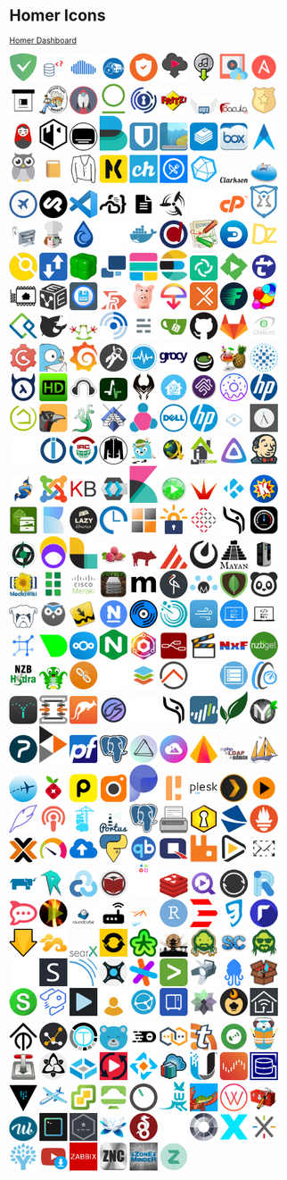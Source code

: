 # Homer Icons

[Homer Dashboard](https://github.com/bastienwirtz/homer)

<img src="adguardhome.png" alt="adguardhome" width="50"> <img src="adminer.png" alt="adminer" width="50"> <img src="airsonic.png" alt="airsonic" width="50"> <img src="alarmpi.png" alt="alarmpi" width="50"> <img src="alertmanager.png" alt="alertmanager" width="50"> <img src="alltube.png" alt="alltube" width="50"> <img src="amd.png" alt="amd" width="50"> <img src="amvd.png" alt="amvd" width="50"> <img src="ansible.png" alt="ansible" width="50"> <img src="archivebox.png" alt="archivebox" width="50"> <img src="archiveteamwarrior.png" alt="archiveteamwarrior" width="50"> <img src="ariang.png" alt="ariang" width="50"> <img src="artifactory.png" alt="artifactory" width="50"> <img src="authelia.png" alt="authelia" width="50"> <img src="avmfritzbox.png" alt="avmfritzbox" width="50"> <img src="awx.png" alt="awx" width="50"> <img src="bacula.png" alt="bacula" width="50"> <img src="badge.png" alt="badge" width="50"> <img src="baikal.png" alt="baikal" width="50"> <img src="bastillion.png" alt="bastillion" width="50"> <img src="bazarr.png" alt="bazarr" width="50"> <img src="beats.png" alt="beats" width="50"> <img src="bitwarden.png" alt="bitwarden" width="50"> <img src="booksonic.png" alt="booksonic" width="50"> <img src="bookstack.png" alt="bookstack" width="50"> <img src="box.png" alt="box" width="50"> <img src="cabot.png" alt="cabot" width="50"> <img src="cadvisor.png" alt="cadvisor" width="50"> <img src="calibreweb.png" alt="calibreweb" width="50"> <img src="cardigann.png" alt="cardigann" width="50"> <img src="checkmk.png" alt="checkmk" width="50"> <img src="chevereto.png" alt="chevereto" width="50"> <img src="chowdown.png" alt="chowdown" width="50"> <img src="chronograf.png" alt="chronograf" width="50"> <img src="clarkson.png" alt="clarkson" width="50"> <img src="cloudcmd.png" alt="cloudcmd" width="50"> <img src="cockpit.png" alt="cockpit" width="50"> <img src="cockpitcms.png" alt="cockpitcms" width="50"> <img src="code.png" alt="code" width="50"> <img src="codeserver.png" alt="codeserver" width="50"> <img src="codimd.png" alt="codimd" width="50"> <img src="concourse.png" alt="concourse" width="50"> <img src="couchpotato.png" alt="couchpotato" width="50"> <img src="cpanel.png" alt="cpanel" width="50"> <img src="cryptpad.png" alt="cryptpad" width="50"> <img src="cups.png" alt="cups" width="50"> <img src="cyberchef.png" alt="cyberchef" width="50"> <img src="deluge.png" alt="deluge" width="50"> <img src="directus.png" alt="directus" width="50"> <img src="docker.png" alt="docker" width="50"> <img src="docspell.png" alt="docspell" width="50"> <img src="dokuwiki.png" alt="dokuwiki" width="50"> <img src="domoticz.png" alt="domoticz" width="50"> <img src="dozzle.png" alt="dozzle" width="50"> <img src="drone.png" alt="drone" width="50"> <img src="droppy.png" alt="droppy" width="50"> <img src="duplicacy.png" alt="duplicacy" width="50"> <img src="duplicati.png" alt="duplicati" width="50"> <img src="elastic.png" alt="elastic" width="50"> <img src="elasticsearch.png" alt="elasticsearch" width="50"> <img src="element.png" alt="element" width="50"> <img src="emby.png" alt="emby" width="50"> <img src="embystat.png" alt="embystat" width="50"> <img src="esphome.png" alt="esphome" width="50"> <img src="evebox.png" alt="evebox" width="50"> <img src="filebrowser.png" alt="filebrowser" width="50"> <img src="filerun.png" alt="filerun" width="50"> <img src="firefly.png" alt="firefly" width="50"> <img src="firefoxsend.png" alt="firefoxsend" width="50"> <img src="flexget.png" alt="flexget" width="50"> <img src="flood.png" alt="flood" width="50"> <img src="foldingathome.png" alt="foldingathome" width="50"> <img src="freeipa.png" alt="freeipa" width="50"> <img src="freenas.png" alt="freenas" width="50"> <img src="freepbx.png" alt="freepbx" width="50"> <img src="freshrss.png" alt="freshrss" width="50"> <img src="ghost.png" alt="ghost" width="50"> <img src="gitea.png" alt="gitea" width="50"> <img src="github.png" alt="github" width="50"> <img src="gitlab.png" alt="gitlab" width="50"> <img src="glances.png" alt="glances" width="50"> <img src="gogs.png" alt="gogs" width="50"> <img src="gotify.png" alt="gotify" width="50"> <img src="grafana.png" alt="grafana" width="50"> <img src="grav.png" alt="grav" width="50"> <img src="graylog.png" alt="graylog" width="50"> <img src="grocy.png" alt="grocy" width="50"> <img src="guacamole.png" alt="guacamole" width="50"> <img src="handbrake.png" alt="handbrake" width="50"> <img src="haproxy.png" alt="haproxy" width="50"> <img src="hasura.png" alt="hasura" width="50"> <img src="hdhomerun.png" alt="hdhomerun" width="50"> <img src="headphones.png" alt="headphones" width="50"> <img src="healthchecks.png" alt="healthchecks" width="50"> <img src="heimdall.png" alt="heimdall" width="50"> <img src="homeassistant.png" alt="homeassistant" width="50"> <img src="homebridge.png" alt="homebridge" width="50"> <img src="homer.png" alt="homer" width="50"> <img src="hp.png" alt="hp" width="50"> <img src="hubitat.png" alt="hubitat" width="50"> <img src="huginn.png" alt="huginn" width="50"> <img src="hydra.png" alt="hydra" width="50"> <img src="icecast.png" alt="icecast" width="50"> <img src="icinga.png" alt="icinga" width="50"> <img src="idrac.png" alt="idrac" width="50"> <img src="ilo.png" alt="ilo" width="50"> <img src="infoblox.png" alt="infoblox" width="50"> <img src="invidious.png" alt="invidious" width="50"> <img src="invoiceninja.png" alt="invoiceninja" width="50"> <img src="iobroker.png" alt="iobroker" width="50"> <img src="irc.png" alt="irc" width="50"> <img src="jackett.png" alt="jackett" width="50"> <img src="jaeger.png" alt="jaeger" width="50"> <img src="jdownloader.png" alt="jdownloader" width="50"> <img src="jeedom.png" alt="jeedom" width="50"> <img src="jellyfin.png" alt="jellyfin" width="50"> <img src="jenkins.png" alt="jenkins" width="50"> <img src="jitsimeet.png" alt="jitsimeet" width="50"> <img src="joomla.png" alt="joomla" width="50"> <img src="kanboard.png" alt="kanboard" width="50"> <img src="keycloak.png" alt="keycloak" width="50"> <img src="kibana.png" alt="kibana" width="50"> <img src="kimai.png" alt="kimai" width="50"> <img src="kitana.png" alt="kitana" width="50"> <img src="kodi.png" alt="kodi" width="50"> <img src="komga.png" alt="komga" width="50"> <img src="krusader.png" alt="krusader" width="50"> <img src="kutt.png" alt="kutt" width="50"> <img src="lazylibrarian.png" alt="lazylibrarian" width="50"> <img src="leantime.png" alt="leantime" width="50"> <img src="lemonldapng.png" alt="lemonldapng" width="50"> <img src="letencrypt.png" alt="letencrypt" width="50"> <img src="librenms.png" alt="librenms" width="50"> <img src="librephotos.png" alt="librephotos" width="50"> <img src="librespeed.png" alt="librespeed" width="50"> <img src="lidarr.png" alt="lidarr" width="50"> <img src="listmonk.png" alt="listmonk" width="50"> <img src="logstash.png" alt="logstash" width="50"> <img src="lychee.png" alt="lychee" width="50"> <img src="mailhog.png" alt="mailhog" width="50"> <img src="mainsail.png" alt="mainsail" width="50"> <img src="mattermost.png" alt="mattermost" width="50"> <img src="mayanedms.png" alt="mayanedms" width="50"> <img src="mcmyadmin.png" alt="mcmyadmin" width="50"> <img src="mediawiki.png" alt="mediawiki" width="50"> <img src="medusa.png" alt="medusa" width="50"> <img src="meraki.png" alt="meraki" width="50"> <img src="mineos.png" alt="mineos" width="50"> <img src="miniflux.png" alt="miniflux" width="50"> <img src="minio.png" alt="minio" width="50"> <img src="molecule.png" alt="molecule" width="50"> <img src="mongodb.png" alt="mongodb" width="50"> <img src="monica.png" alt="monica" width="50"> <img src="monit.png" alt="monit" width="50"> <img src="motioneye.png" alt="motioneye" width="50"> <img src="mylar.png" alt="mylar" width="50"> <img src="nagios.png" alt="nagios" width="50"> <img src="navidrome.png" alt="navidrome" width="50"> <img src="nessus.png" alt="nessus" width="50"> <img src="netatmo.png" alt="netatmo" width="50"> <img src="netboot.png" alt="netboot" width="50"> <img src="netbootxyz.png" alt="netbootxyz" width="50"> <img src="netbox.png" alt="netbox" width="50"> <img src="netdata.png" alt="netdata" width="50"> <img src="nextcloud.png" alt="nextcloud" width="50"> <img src="nginx.png" alt="nginx" width="50"> <img src="nginxproxymanager.png" alt="nginxproxymanager" width="50"> <img src="nodered.png" alt="nodered" width="50"> <img src="nowshowing.png" alt="nowshowing" width="50"> <img src="nxfilter.png" alt="nxfilter" width="50"> <img src="nzbget.png" alt="nzbget" width="50"> <img src="nzbhydra.png" alt="nzbhydra" width="50"> <img src="octoprint.png" alt="octoprint" width="50"> <img src="ombi.png" alt="ombi" width="50"> <img src="omnidb.png" alt="omnidb" width="50"> <img src="onlyoffice.png" alt="onlyoffice" width="50"> <img src="openhab.png" alt="openhab" width="50"> <img src="openmaptiler.png" alt="openmaptiler" width="50"> <img src="openmediavault.png" alt="openmediavault" width="50"> <img src="openspeedtest.png" alt="openspeedtest" width="50"> <img src="opensprinkler.png" alt="opensprinkler" width="50"> <img src="opnsense.png" alt="opnsense" width="50"> <img src="osticket.png" alt="osticket" width="50"> <img src="overseerr.png" alt="overseerr" width="50"> <img src="owncloud.png" alt="owncloud" width="50"> <img src="ownphotos.png" alt="ownphotos" width="50"> <img src="paloaltonetworks.png" alt="paloaltonetworks" width="50"> <img src="paperless-ng.png" alt="paperless-ng" width="50"> <img src="papermerge.png" alt="papermerge" width="50"> <img src="partkeepr.png" alt="partkeepr" width="50"> <img src="peertube.png" alt="peertube" width="50"> <img src="pfsense.png" alt="pfsense" width="50"> <img src="pgadmin.png" alt="pgadmin" width="50"> <img src="photoprism.png" alt="photoprism" width="50"> <img src="photostructure.png" alt="photostructure" width="50"> <img src="photoview.png" alt="photoview" width="50"> <img src="phpldapadmin.png" alt="phpldapadmin" width="50"> <img src="phpmyadmin.png" alt="phpmyadmin" width="50"> <img src="piaware.png" alt="piaware" width="50"> <img src="pihole.png" alt="pihole" width="50"> <img src="pingdom.png" alt="pingdom" width="50"> <img src="piwigo.png" alt="piwigo" width="50"> <img src="plausible.png" alt="plausible" width="50"> <img src="pleroma.png" alt="pleroma" width="50"> <img src="plesk.png" alt="plesk" width="50"> <img src="plex.png" alt="plex" width="50"> <img src="plexrequests.png" alt="plexrequests" width="50"> <img src="plume.png" alt="plume" width="50"> <img src="podify.png" alt="podify" width="50"> <img src="portainer.png" alt="portainer" width="50"> <img src="portus.png" alt="portus" width="50"> <img src="postgres.png" alt="postgres" width="50"> <img src="printer.png" alt="printer" width="50"> <img src="privatebin.png" alt="privatebin" width="50"> <img src="projectsend.png" alt="projectsend" width="50"> <img src="prometheus.png" alt="prometheus" width="50"> <img src="proxmox.png" alt="proxmox" width="50"> <img src="prtg.png" alt="prtg" width="50"> <img src="psitransfer.png" alt="psitransfer" width="50"> <img src="pyload.png" alt="pyload" width="50"> <img src="qbittorrent.png" alt="qbittorrent" width="50"> <img src="qnap.png" alt="qnap" width="50"> <img src="rabbitmq.png" alt="rabbitmq" width="50"> <img src="radarr.png" alt="radarr" width="50"> <img src="rainloop.png" alt="rainloop" width="50"> <img src="rancher.png" alt="rancher" width="50"> <img src="raneto.png" alt="raneto" width="50"> <img src="rclone.png" alt="rclone" width="50"> <img src="readarr.png" alt="readarr" width="50"> <img src="recalbox.png" alt="recalbox" width="50"> <img src="redis.png" alt="redis" width="50"> <img src="requestrr.png" alt="requestrr" width="50"> <img src="resiliosync.png" alt="resiliosync" width="50"> <img src="riot.png" alt="riot" width="50"> <img src="rocketchat.png" alt="rocketchat" width="50"> <img src="rompya.png" alt="rompya" width="50"> <img src="roundcube.png" alt="roundcube" width="50"> <img src="router.png" alt="router" width="50"> <img src="rspamd.png" alt="rspamd" width="50"> <img src="rstudioserver.png" alt="rstudioserver" width="50"> <img src="rundeck.png" alt="rundeck" width="50"> <img src="runeaudio.png" alt="runeaudio" width="50"> <img src="rutorrent.png" alt="rutorrent" width="50"> <img src="sabnzbd.png" alt="sabnzbd" width="50"> <img src="seafile.png" alt="seafile" width="50"> <img src="searxmetasearchengine.png" alt="searxmetasearchengine" width="50"> <img src="serviio.png" alt="serviio" width="50"> <img src="shaarli.png" alt="shaarli" width="50"> <img src="shinobi.png" alt="shinobi" width="50"> <img src="sickbeard.png" alt="sickbeard" width="50"> <img src="sickchill.png" alt="sickchill" width="50"> <img src="sickgear.png" alt="sickgear" width="50"> <img src="slack.png" alt="slack" width="50"> <img src="snibox.png" alt="snibox" width="50"> <img src="sonarqube.png" alt="sonarqube" width="50"> <img src="sonarr.png" alt="sonarr" width="50"> <img src="sourcegraph.png" alt="sourcegraph" width="50"> <img src="splunk.png" alt="splunk" width="50"> <img src="spotweb.png" alt="spotweb" width="50"> <img src="squidex.png" alt="squidex" width="50"> <img src="stash.png" alt="stash" width="50"> <img src="statping.png" alt="statping" width="50"> <img src="strapi.png" alt="strapi" width="50"> <img src="streama.png" alt="streama" width="50"> <img src="synclounge.png" alt="synclounge" width="50"> <img src="syncthing.png" alt="syncthing" width="50"> <img src="synology.png" alt="synology" width="50"> <img src="taiga.png" alt="taiga" width="50"> <img src="tandoorrecipes.png" alt="tandoorrecipes" width="50"> <img src="tasmoadmin.png" alt="tasmoadmin" width="50"> <img src="tasmota.png" alt="tasmota" width="50"> <img src="tautulli.png" alt="tautulli" width="50"> <img src="tdarr.png" alt="tdarr" width="50"> <img src="teedy.png" alt="teedy" width="50"> <img src="theia.png" alt="theia" width="50"> <img src="thelounge.png" alt="thelounge" width="50"> <img src="tinytinyrss.png" alt="tinytinyrss" width="50"> <img src="traccar.png" alt="traccar" width="50"> <img src="traefik.png" alt="traefik" width="50"> <img src="transmission.png" alt="transmission" width="50"> <img src="trilium.png" alt="trilium" width="50"> <img src="truenas.png" alt="truenas" width="50"> <img src="tubesync.png" alt="tubesync" width="50"> <img src="tvheadend.png" alt="tvheadend" width="50"> <img src="ubooquity.png" alt="ubooquity" width="50"> <img src="unifi.png" alt="unifi" width="50"> <img src="unraid.png" alt="unraid" width="50"> <img src="urbackup.png" alt="urbackup" width="50"> <img src="vault.png" alt="vault" width="50"> <img src="virtualradarserver.png" alt="virtualradarserver" width="50"> <img src="vmware.png" alt="vmware" width="50"> <img src="vmwarehorizon.png" alt="vmwarehorizon" width="50"> <img src="volumio.png" alt="volumio" width="50"> <img src="wallabag.png" alt="wallabag" width="50"> <img src="wanikani.png" alt="wanikani" width="50"> <img src="watcher.png" alt="watcher" width="50"> <img src="webtools.png" alt="webtools" width="50"> <img src="wekan.png" alt="wekan" width="50"> <img src="wetty.png" alt="wetty" width="50"> <img src="wggenweb.png" alt="wggenweb" width="50"> <img src="wikijs.png" alt="wikijs" width="50"> <img src="wireguard.png" alt="wireguard" width="50"> <img src="wordpress.png" alt="wordpress" width="50"> <img src="xigmanas.png" alt="xigmanas" width="50"> <img src="xteve.png" alt="xteve" width="50"> <img src="xwiki.png" alt="xwiki" width="50"> <img src="ynab.png" alt="ynab" width="50"> <img src="youtubedl.png" alt="youtubedl" width="50"> <img src="zabbix.png" alt="zabbix" width="50"> <img src="znc.png" alt="znc" width="50"> <img src="zoneminder.png" alt="zoneminder" width="50"> <img src="zulip.png" alt="zulip" width="50">
